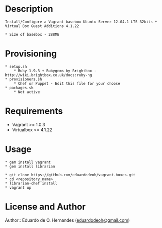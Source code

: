 Description
===========

	Install/Configure a Vagrant basebox Ubuntu Server 12.04.1 LTS 32bits + Virtual Box Guest Additions 4.1.22

	* Size of basebox - 288MB
	
Provisioning
============

	* setup.sh
		* Ruby 1.9.3 + Rubygems by Brightbox - http://wiki.brightbox.co.uk/docs:ruby-ng
	* provisioners.sh
		* Chef or Puppet - Edit this file for your choose
	* packages.sh
		* Not active

Requirements
============

* Vagrant >= 1.0.3
* Virtualbox >= 4.1.22

Usage
=====

    * gem install vagrant
	* gem install librarian

	* git clone https://github.com/eduardodeoh/vagrant-boxes.git
	* cd <repository_name>
	* librarian-chef install
	* vagrant up


License and Author
==================

Author:: Eduardo de O. Hernandes (<eduardodeoh@gmail.com>)



	


	

